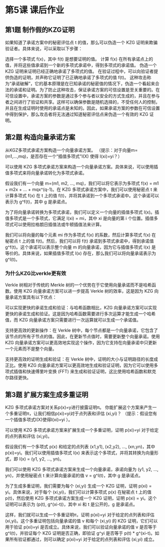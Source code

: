 # 第5课 课后作业

## 第1题 制作假的KZG证明

如果知道了承诺方案中的秘密评估点 t 的值，那么可以伪造一个 KZG 证明来欺骗验证者。具体来说，可以采取以下步骤：

选择一个多项式 f(x)，其中 f(t) 是想要证明的值。
计算 f(x) 在所有承诺点上的值，并将这些值承诺到一个新的多项式承诺中，得到多项式的承诺值。
伪造一个 KZG 证明来证明已经正确地承诺了多项式的值。
在验证过程中，可以向验证者提供伪造的证明，并声称它证明了已正确地承诺了多项式的值 f(t)。
这种攻击称为“承诺破解”，它的基本原理是在已知承诺的秘密值的情况下，伪造一个看起来合法的承诺和证明。为了防止这种攻击，保证承诺方案的可信设置是至关重要的。在可信设置中，承诺方案的参数是通过多个参与者以安全的方式生成的，并且在参与者之间进行了验证和共享。这样可以确保参数是随机选择的，不受任何人的控制，并且在生成证明时使用的承诺点是未知的。因此，如果承诺方案的参数在可信设置中得到保护，那么攻击者将无法通过知道秘密评估点来伪造一个有效的 KZG 证明。

## 第2题 构造向量承诺方案
从KGZ多项式承诺方案构造一个向量承诺方案。 （提示：对于向量m=(m1,...,mq)，是否存在一个“插值多项式”I(X) 使得 I(xi)=yi？）

可以使用 KZG 多项式承诺方案来构造一个向量承诺方案。具体来说，可以使用插值多项式来将向量承诺转化为多项式承诺。

假设我们有一个向量 m=(m1, m2, ..., mq)，我们可以将它表示为多项式 f(x) = m1 + m2x + ... + mqx^(q-1)。在 KZG 多项式承诺方案中，我们可以使用秘密点 t 来计算多项式 f(x) 在 t 上的值 f(t)，并将其承诺到一个多项式承诺中。这个承诺可以表示为 g^f(t)，其中 g 是承诺点。

为了将向量承诺转换为多项式承诺，我们可以定义一个向量的插值多项式 I(x)。插值多项式是一个多项式，它满足 I(xi) = mi，其中 xi 是向量的第 i 个位置。插值多项式可以使用拉格朗日插值法或牛顿插值法来计算。

我们可以将向量的每个元素 mi 作为多项式 f(x) 的系数，然后计算多项式 f(x) 在秘密点 t 上的值 f(t)。然后，我们可以将 f(t) 承诺到多项式承诺中，得到承诺值 g^f(t)。这个承诺可以表示整个向量 m 的向量承诺，因为它与插值多项式 I(x) 是等价的。具体来说，如果插值多项式 I(x) 存在，那么我们可以将向量承诺表示为 g^I(t)。

### 为什么KZG比verkle更有效
Verkle 树相对于传统的 Merkle 树的一个优势在于它使用向量承诺而不是哈希函数。使用 KZG 向量承诺方案可以进一步提高 Verkle 树的效率，这是因为 KZG 向量承诺方案具有以下优点：

可以实现更快的承诺生成和验证：与哈希函数相比，KZG 向量承诺方案可以实现更快的承诺生成和验证。这是因为哈希函数需要进行多次运算才能生成一个哈希值，而 KZG 向量承诺方案只需要进行一次运算就可以生成一个承诺值。

支持更高效的更新操作：在 Verkle 树中，每个节点都是一个向量承诺，它包含了该节点的所有子节点的值。因此，在更新节点值时，需要更新整个向量承诺。使用 KZG 向量承诺方案可以更高效地实现这个操作，因为它支持在向量承诺中只更新一个元素而不是整个向量。

支持更高效的证明生成和验证：在 Verkle 树中，证明的大小与证明路径的长度成正比。使用 KZG 向量承诺方案可以更高效地生成和验证证明，因为它可以使用多项式插值和快速傅里叶变换 (FFT) 来生成和验证证明，这比使用哈希函数和默克尔路径更快。

## 第3题 扩展方案生成多重证明
KZG 多项式承诺方案对关系p(x)=y进行披露证明π。 你能扩展这个方案来产生一个多重证明π，让我们相信p(xi)=yi对于点列表和评估 (xi,yi)？ （提示：假设您有一个插值多项式I(X)使得I(xi)=yi ）。

可以使用 KZG 多项式承诺方案来扩展生成一个多重证明，证明 p(xi)=yi 对于给定的点列表和评估 (xi,yi)。

假设我们有一个多项式 p(x) 和给定的点列表 (x1,y1), (x2,y2), ..., (xn,yn)，其中 p(xi)=yi。我们可以使用插值多项式 I(x) 来表示这个多项式，并将其转换为向量形式，即 I(x) = (y1, y2, ..., yn)。

我们可以使用 KZG 多项式承诺方案来生成一个向量承诺，承诺向量为 (y1, y2, ..., yn)，并使用秘密点 t 来计算向量承诺的值 v = g^I(t)，其中 g 是承诺点。

为了生成多重证明，我们需要为每个 (xi,yi) 生成一个 KZG 证明，证明 p(xi) = yi。具体来说，对于每个 (xi,yi)，我们可以计算多项式 p(x) 在秘密点 t 上的值 p(t)，然后使用 KZG 多项式承诺方案生成一个 KZG 证明，证明 p(xi) = yi。这个证明可以表示为 (p(t), g^(xi-t))，其中 xi 和 t 是公开的，g 是承诺点。

这样，我们就可以生成一个多重证明π，证明 p(xi)=yi 对于给定的点列表和评估 (xi,yi)。这个多重证明包括向量承诺的值 v 和每个 (xi,yi) 的 KZG 证明，它们可以用于验证 p(xi)=yi 是否成立。具体来说，我们可以验证向量承诺的值 v 是否等于 g^I(t)，并验证每个 KZG 证明是否正确，即验证 g^yi 是否等于 p(t) * g^(xi-t)。如果所有验证都通过，则可以确定 p(xi)=yi 对于给定的点列表和评估 (xi,yi) 成立。
